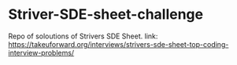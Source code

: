 # Striver-SDE-sheet-challenge
Repo of soloutions of Strivers SDE Sheet. link: https://takeuforward.org/interviews/strivers-sde-sheet-top-coding-interview-problems/
